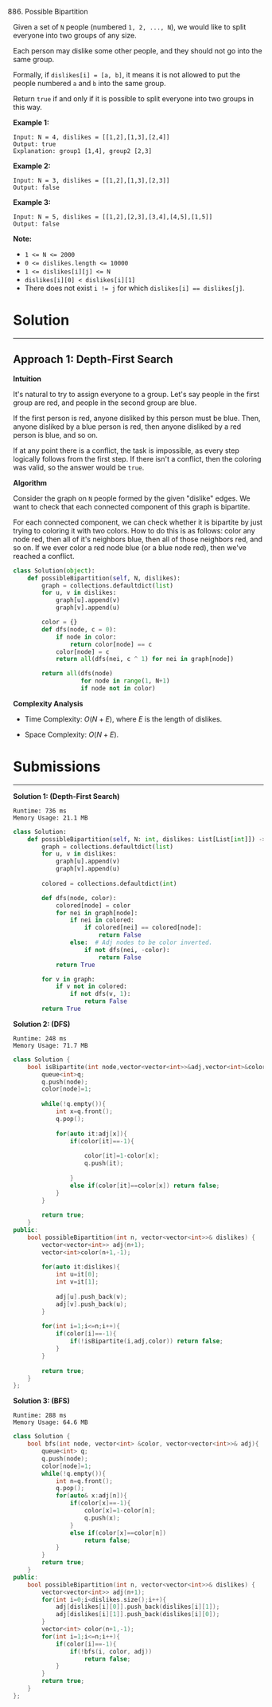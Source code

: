 886. Possible Bipartition

Given a set of `N` people (numbered `1, 2, ..., N`), we would like to split everyone into two groups of any size.

Each person may dislike some other people, and they should not go into the same group. 

Formally, if `dislikes[i] = [a, b]`, it means it is not allowed to put the people numbered `a` and `b` into the same group.

Return `true` if and only if it is possible to split everyone into two groups in this way.

 

**Example 1:**
```
Input: N = 4, dislikes = [[1,2],[1,3],[2,4]]
Output: true
Explanation: group1 [1,4], group2 [2,3]
```

**Example 2:**
```
Input: N = 3, dislikes = [[1,2],[1,3],[2,3]]
Output: false
```

**Example 3:**
```
Input: N = 5, dislikes = [[1,2],[2,3],[3,4],[4,5],[1,5]]
Output: false
```

**Note:**

* `1 <= N <= 2000`
* `0 <= dislikes.length <= 10000`
* `1 <= dislikes[i][j] <= N`
* `dislikes[i][0] < dislikes[i][1]`
* There does not exist `i != j` for which `dislikes[i] == dislikes[j]`.

# Solution
---
## Approach 1: Depth-First Search
**Intuition**

It's natural to try to assign everyone to a group. Let's say people in the first group are red, and people in the second group are blue.

If the first person is red, anyone disliked by this person must be blue. Then, anyone disliked by a blue person is red, then anyone disliked by a red person is blue, and so on.

If at any point there is a conflict, the task is impossible, as every step logically follows from the first step. If there isn't a conflict, then the coloring was valid, so the answer would be `true`.

**Algorithm**

Consider the graph on `N` people formed by the given "dislike" edges. We want to check that each connected component of this graph is bipartite.

For each connected component, we can check whether it is bipartite by just trying to coloring it with two colors. How to do this is as follows: color any node red, then all of it's neighbors blue, then all of those neighbors red, and so on. If we ever color a red node blue (or a blue node red), then we've reached a conflict.

```python
class Solution(object):
    def possibleBipartition(self, N, dislikes):
        graph = collections.defaultdict(list)
        for u, v in dislikes:
            graph[u].append(v)
            graph[v].append(u)

        color = {}
        def dfs(node, c = 0):
            if node in color:
                return color[node] == c
            color[node] = c
            return all(dfs(nei, c ^ 1) for nei in graph[node])

        return all(dfs(node)
                   for node in range(1, N+1)
                   if node not in color)
```

**Complexity Analysis**

* Time Complexity: $O(N + E)$, where $E$ is the length of dislikes.

* Space Complexity: $O(N + E)$.

# Submissions
---
**Solution 1: (Depth-First Search)**
```
Runtime: 736 ms
Memory Usage: 21.1 MB
```
```python
class Solution:
    def possibleBipartition(self, N: int, dislikes: List[List[int]]) -> bool:
        graph = collections.defaultdict(list)
        for u, v in dislikes:
            graph[u].append(v)
            graph[v].append(u)
            
        colored = collections.defaultdict(int)

        def dfs(node, color):
            colored[node] = color
            for nei in graph[node]:
                if nei in colored:
                    if colored[nei] == colored[node]:
                        return False
                else:  # Adj nodes to be color inverted.
                    if not dfs(nei, -color):
                        return False
            return True

        for v in graph:
            if v not in colored:
                if not dfs(v, 1):
                    return False
        return True
```

**Solution 2: (DFS)**
```
Runtime: 248 ms
Memory Usage: 71.7 MB
```
```c++
class Solution {
    bool isBipartite(int node,vector<vector<int>>&adj,vector<int>&color){
        queue<int>q;
        q.push(node);
        color[node]=1;
        
        while(!q.empty()){
            int x=q.front();
            q.pop();
            
            for(auto it:adj[x]){
                if(color[it]==-1){
                    
                    color[it]=1-color[x];
                    q.push(it);
                    
                }
                else if(color[it]==color[x]) return false;
            }
        }
        
        return true;
    }
public:
    bool possibleBipartition(int n, vector<vector<int>>& dislikes) {
        vector<vector<int>> adj(n+1);
        vector<int>color(n+1,-1);
        
        for(auto it:dislikes){
            int u=it[0];
            int v=it[1];
            
            adj[u].push_back(v);
            adj[v].push_back(u);
        }
            
        for(int i=1;i<=n;i++){
            if(color[i]==-1){
                if(!isBipartite(i,adj,color)) return false;
            }
        }
        
        return true;
    }
};
```

**Solution 3: (BFS)**
```
Runtime: 288 ms
Memory Usage: 64.6 MB
```
```c++
class Solution {
    bool bfs(int node, vector<int> &color, vector<vector<int>>& adj){
        queue<int> q;
        q.push(node);
        color[node]=1;
        while(!q.empty()){
            int n=q.front();
            q.pop();
            for(auto& x:adj[n]){
                if(color[x]==-1){
                    color[x]=1-color[n];
                    q.push(x);
                }
                else if(color[x]==color[n])
                    return false;
            }
        }
        return true;
    }
public:
    bool possibleBipartition(int n, vector<vector<int>>& dislikes) {
        vector<vector<int>> adj(n+1);
        for(int i=0;i<dislikes.size();i++){
            adj[dislikes[i][0]].push_back(dislikes[i][1]);
            adj[dislikes[i][1]].push_back(dislikes[i][0]);
        }
        vector<int> color(n+1,-1);
        for(int i=1;i<=n;i++){
            if(color[i]==-1){
                if(!bfs(i, color, adj))
                    return false;
            }
        }
        return true;
    }
};
```
